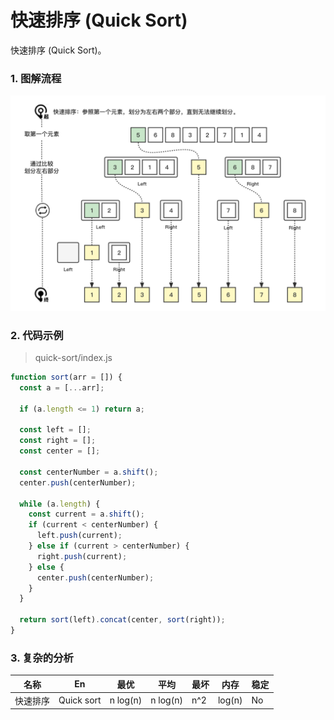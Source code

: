# 快速排序 (Quick Sort)

快速排序 (Quick Sort)。

### 1. 图解流程

<img src="../../_imgs/QuickSort.png" width="850"/>

### 2. 代码示例

> quick-sort/index.js

``` js
function sort(arr = []) {
  const a = [...arr];

  if (a.length <= 1) return a;

  const left = [];
  const right = [];
  const center = [];

  const centerNumber = a.shift();
  center.push(centerNumber);

  while (a.length) {
    const current = a.shift();
    if (current < centerNumber) {
      left.push(current);
    } else if (current > centerNumber) {
      right.push(current);
    } else {
      center.push(centerNumber);
    }
  }

  return sort(left).concat(center, sort(right));
}
```

### 3. 复杂的分析

| 名称     | En         | 最优     | 平均     | 最坏 | 内存   | 稳定 |
| -------- | ---------- | -------- | -------- | ---- | ------ | ---- |
| 快速排序 | Quick sort | n log(n) | n log(n) | n^2  | log(n) | No   |
